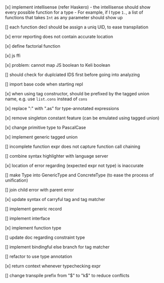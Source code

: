 [x] implement intellisense (refer Haskero)
    - the intellisense should show every possible function for a type
    - For example, if I type `1.`, a list of functions that takes `Int` as any parameter should show up


[] each function decl should be assign a uniq UID, to ease transpilation

[x] error reporting does not contain accurate location

[x] define factorial function

[x] js ffi

[x] problem: cannot map JS boolean to Keli boolean

[] should check for duplciated IDS first before going into analyzing

[] import base code when starting repl

[x] when using tag constructor, should be prefixed by the tagged union name, e.g. use `list.cons` instead of `cons`

[x] replace ":" with ".as" for type-annotated expressions

[x] remove singleton constant feature (can be emulated using tagged union)

[x] change primitive type to PascalCase

[x] implement generic tagged union

[] incomplete function expr does not capture function call chaining

[] combine syntax highlighter with language server

[x] location of error regarding (expected expr not type) is inaccurate

[] make Type into GenericType and ConcreteType (to ease the process of unification)

[] join child error with parent error

[x] update syntax of carryful tag and tag matcher

[] implement generic record

[] implement interface

[x] implement function type

[] update doc regarding constraint type

[] implement bindingful else branch for tag matcher

[] refactor to use type annotation 

[x] return context whenever typechecking expr

[] change transpile prefix from "$" to "k$" to reduce conflicts